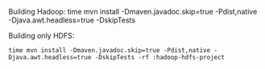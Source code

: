 Building Hadoop:
    time mvn install -Dmaven.javadoc.skip=true -Pdist,native -Djava.awt.headless=true -DskipTests

Building only HDFS:

    time mvn install -Dmaven.javadoc.skip=true -Pdist,native -Djava.awt.headless=true -DskipTests -rf :hadoop-hdfs-project
